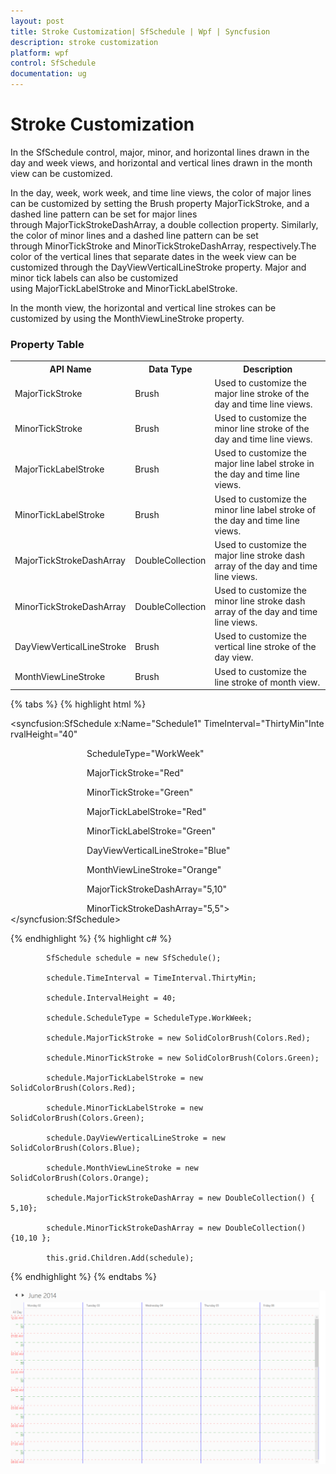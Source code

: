 ```yaml
---
layout: post
title: Stroke Customization| SfSchedule | Wpf | Syncfusion
description: stroke customization
platform: wpf
control: SfSchedule
documentation: ug
---
```


# Stroke Customization

In the SfSchedule control, major, minor, and horizontal lines drawn in the day and week views, and horizontal and vertical lines drawn in the month view can be customized.

In the day, week, work week, and time line views, the color of major lines can be customized by setting the Brush property MajorTickStroke, and a dashed line pattern can be set for major lines through MajorTickStrokeDashArray, a double collection property. Similarly, the color of minor lines and a dashed line pattern can be set through MinorTickStroke and MinorTickStrokeDashArray, respectively.The color of the vertical lines that separate dates in the week view can be customized through the DayViewVerticalLineStroke property. Major and minor tick labels can also be customized using MajorTickLabelStroke and MinorTickLabelStroke.

In the month view, the horizontal and vertical line strokes can be customized by using the MonthViewLineStroke property.



###  Property Table

<table>
<tr>
<th>
API Name</th><th>
Data Type</th><th>
Description</th></tr>
<tr>
<td>
MajorTickStroke</td><td>
Brush</td><td>
Used to customize the major line stroke of the day and time line views.</td></tr>
<tr>
<td>
MinorTickStroke</td><td>
Brush</td><td>
Used to customize the minor line stroke of the day and time line views.</td></tr>
<tr>
<td>
MajorTickLabelStroke</td><td>
Brush</td><td>
Used to customize the major line label stroke in the day and time line views.</td></tr>
<tr>
<td>
MinorTickLabelStroke</td><td>
Brush</td><td>
Used to customize the minor line label stroke of the day and time line views.</td></tr>
<tr>
<td>
MajorTickStrokeDashArray</td><td>
DoubleCollection</td><td>
Used to customize the major line stroke dash array of the day and time line views.</td></tr>
<tr>
<td>
MinorTickStrokeDashArray</td><td>
DoubleCollection</td><td>
Used to customize the minor line stroke dash array of the day and time line views.</td></tr>
<tr>
<td>
DayViewVerticalLineStroke</td><td>
Brush</td><td>
Used to customize the vertical line stroke of the day view.</td></tr>
<tr>
<td>
MonthViewLineStroke</td><td>
Brush</td><td>
Used to customize the line stroke of month view.</td></tr>
</table>

{% tabs %}
{% highlight html %}


<syncfusion:SfSchedule x:Name="Schedule1" TimeInterval="ThirtyMin"IntervalHeight="40"

                               ScheduleType="WorkWeek"

                               MajorTickStroke="Red"

                               MinorTickStroke="Green"

                               MajorTickLabelStroke="Red"

                               MinorTickLabelStroke="Green"

                               DayViewVerticalLineStroke="Blue"

                               MonthViewLineStroke="Orange"

                               MajorTickStrokeDashArray="5,10"

                               MinorTickStrokeDashArray="5,5"></syncfusion:SfSchedule>

{% endhighlight  %}
{% highlight c# %}





            SfSchedule schedule = new SfSchedule();

            schedule.TimeInterval = TimeInterval.ThirtyMin;

            schedule.IntervalHeight = 40;

            schedule.ScheduleType = ScheduleType.WorkWeek;

            schedule.MajorTickStroke = new SolidColorBrush(Colors.Red);

            schedule.MinorTickStroke = new SolidColorBrush(Colors.Green);

            schedule.MajorTickLabelStroke = new SolidColorBrush(Colors.Red);

            schedule.MinorTickLabelStroke = new SolidColorBrush(Colors.Green);

            schedule.DayViewVerticalLineStroke = new SolidColorBrush(Colors.Blue);

            schedule.MonthViewLineStroke = new SolidColorBrush(Colors.Orange); 

            schedule.MajorTickStrokeDashArray = new DoubleCollection() { 5,10};

            schedule.MinorTickStrokeDashArray = new DoubleCollection() {10,10 };

            this.grid.Children.Add(schedule);

{% endhighlight  %}
{% endtabs %}


![](Stroke-Customization_images/Stroke-Customization_img1.png)



